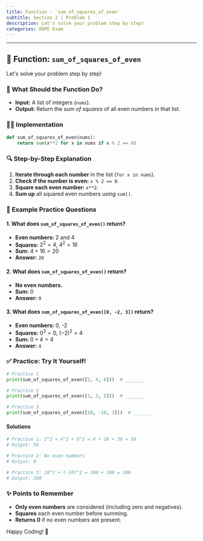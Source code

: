 ```yaml
---
title: Function - `sum_of_squares_of_even`
subtitle: Section 2 | Problem 1
description: Let's solve your problem step by step!
categories: OOPE Exam
---
```


----

## 📝 Function: `sum_of_squares_of_even`

Let's solve your problem step by step!

### 🚩 What Should the Function Do?

- **Input:** A list of integers (`nums`).
- **Output:** Return the *sum of squares* of all even numbers in that list.


### 🧑‍💻 Implementation

```python
def sum_of_squares_of_even(nums):
    return sum(x**2 for x in nums if x % 2 == 0)
```


### 🔍 Step-by-Step Explanation

1. **Iterate through each number** in the list (`for x in nums`).
2. **Check if the number is even:** `x % 2 == 0`.
3. **Square each even number:** `x**2`.
4. **Sum up** all squared even numbers using `sum()`.

### 🤔 Example Practice Questions

#### 1. What does `sum_of_squares_of_even()` return?

- **Even numbers:** 2 and 4
- **Squares:** $2^2 = 4$, $4^2 = 16$
- **Sum:** $4 + 16 = 20$
- **Answer:** `20`


#### 2. What does `sum_of_squares_of_even()` return?

- **No even numbers.**
- **Sum:** 0
- **Answer:** `0`


#### 3. What does `sum_of_squares_of_even([0, -2, 3])` return?

- **Even numbers:** 0, -2
- **Squares:** $0^2 = 0$, $(-2)^2 = 4$
- **Sum:** $0 + 4 = 4$
- **Answer:** `4`


### ✅ Practice: Try It Yourself!

```python
# Practice 1
print(sum_of_squares_of_even([2, 4, 6]))  # _______

# Practice 2
print(sum_of_squares_of_even([1, 3, 5]))  # _______

# Practice 3
print(sum_of_squares_of_even([10, -10, 3]))  # _______
```


#### Solutions

```python
# Practice 1: 2^2 + 4^2 + 6^2 = 4 + 16 + 36 = 56
# Output: 56

# Practice 2: No even numbers
# Output: 0

# Practice 3: 10^2 + (-10)^2 = 100 + 100 = 200
# Output: 200
```


### ✨ Points to Remember

- **Only even numbers** are considered (including zero and negatives).
- **Squares** each even number before summing.
- **Returns 0** if no even numbers are present.

Happy Coding! 🚀

